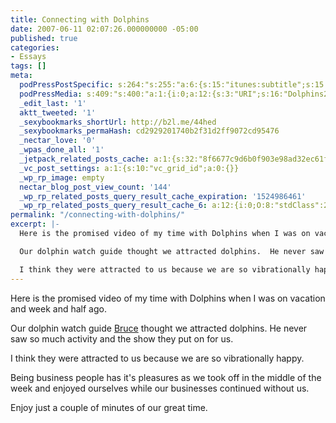 ```yaml
---
title: Connecting with Dolphins
date: 2007-06-11 02:07:26.000000000 -05:00
published: true
categories:
- Essays
tags: []
meta:
  podPressPostSpecific: s:264:"s:255:"a:6:{s:15:"itunes:subtitle";s:15:"##PostExcerpt##";s:14:"itunes:summary";s:15:"##PostExcerpt##";s:15:"itunes:keywords";s:17:"##WordPressCats##";s:13:"itunes:author";s:10:"##Global##";s:15:"itunes:explicit";s:7:"Default";s:12:"itunes:block";s:7:"Default";}";";
  podPressMedia: s:409:"s:400:"a:1:{i:0;a:12:{s:3:"URI";s:16:"Dolphins2007.mov";s:5:"title";s:0:"";s:4:"type";s:9:"video_mov";s:4:"size";s:8:"12384569";s:8:"duration";s:4:"2:00";s:12:"previewImage";s:67:"http://www.TheProsperityGuy.com/wp-content/uploads/Dolphins2007.jpg";s:10:"dimensionW";s:3:"320";s:10:"dimensionH";s:3:"240";s:3:"rss";s:2:"on";s:4:"atom";s:2:"on";s:13:"disablePlayer";s:2:"on";s:14:"disablePreview";s:2:"on";}}";";
  _edit_last: '1'
  aktt_tweeted: '1'
  _sexybookmarks_shortUrl: http://b2l.me/44hed
  _sexybookmarks_permaHash: cd2929201740b2f31d2ff9072cd95476
  _nectar_love: '0'
  _wpas_done_all: '1'
  _jetpack_related_posts_cache: a:1:{s:32:"8f6677c9d6b0f903e98ad32ec61f8deb";a:2:{s:7:"expires";i:1470820965;s:7:"payload";a:3:{i:0;a:1:{s:2:"id";i:8086;}i:1;a:1:{s:2:"id";i:95;}i:2;a:1:{s:2:"id";i:1347;}}}}
  _vc_post_settings: a:1:{s:10:"vc_grid_id";a:0:{}}
  _wp_rp_image: empty
  nectar_blog_post_view_count: '144'
  _wp_rp_related_posts_query_result_cache_expiration: '1524986461'
  _wp_rp_related_posts_query_result_cache_6: a:12:{i:0;O:8:"stdClass":2:{s:7:"post_id";s:3:"206";s:5:"score";s:17:"65.16183219929452";}i:1;O:8:"stdClass":2:{s:7:"post_id";s:3:"265";s:5:"score";s:17:"57.31219452478023";}i:2;O:8:"stdClass":2:{s:7:"post_id";s:3:"257";s:5:"score";s:16:"53.5055701303236";}i:3;O:8:"stdClass":2:{s:7:"post_id";s:3:"256";s:5:"score";s:17:"49.52982143399815";}i:4;O:8:"stdClass":2:{s:7:"post_id";s:3:"253";s:5:"score";s:16:"44.9633799823904";}i:5;O:8:"stdClass":2:{s:7:"post_id";s:3:"252";s:5:"score";s:16:"44.9633799823904";}i:6;O:8:"stdClass":2:{s:7:"post_id";s:3:"244";s:5:"score";s:16:"44.9633799823904";}i:7;O:8:"stdClass":2:{s:7:"post_id";s:3:"152";s:5:"score";s:17:"21.98016339176027";}i:8;O:8:"stdClass":2:{s:7:"post_id";s:4:"2911";s:5:"score";s:17:"19.22426461377312";}i:9;O:8:"stdClass":2:{s:7:"post_id";s:3:"202";s:5:"score";s:18:"18.833151585366544";}i:10;O:8:"stdClass":2:{s:7:"post_id";s:4:"1982";s:5:"score";s:18:"17.718105570858718";}i:11;O:8:"stdClass":2:{s:7:"post_id";s:3:"240";s:5:"score";s:18:"17.430411884405153";}}
permalink: "/connecting-with-dolphins/"
excerpt: |-
  Here is the promised video of my time with Dolphins when I was on vacation and week and half ago.

  Our dolphin watch guide thought we attracted dolphins.  He never saw so much activity and the show they put on for us.

  I think they were attracted to us because we are so vibrationally happy.
---
```

<p>Here is the promised video of my time with Dolphins when I was on vacation and week and half ago.</p>
<p>Our dolphin watch guide <a href="http://www.port-a.com" rel="nofollow">Bruce</a> thought we attracted dolphins.  He never saw so much activity and the show they put on for us.</p>
<p>I think they were attracted to us because we are so vibrationally happy.</p>
<p>Being business people has it's pleasures as we took off in the middle of the week and enjoyed ourselves while our businesses continued without us.</p>
<p>Enjoy just a couple of minutes of our great time.</p>
<p><object classid="clsid:d27cdb6e-ae6d-11cf-96b8-444553540000" width="425" height="350" codebase="http://download.macromedia.com/pub/shockwave/cabs/flash/swflash.cab#version=6,0,40,0"><param name="src" value="http://www.youtube.com/v/A7T1DpMfyJ8" /><embed type="application/x-shockwave-flash" width="425" height="350" src="http://www.youtube.com/v/A7T1DpMfyJ8" /></object></p>
